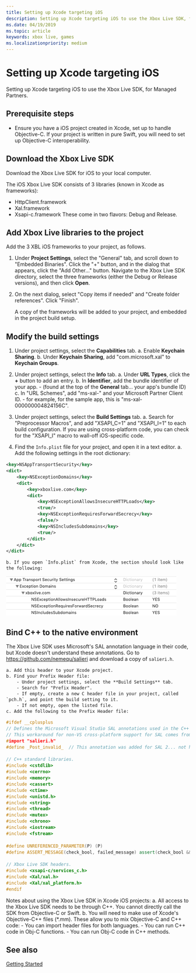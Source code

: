 ```yaml
---
title: Setting up Xcode targeting iOS
description: Setting up Xcode targeting iOS to use the Xbox Live SDK, for Managed Partners.
ms.date: 04/19/2019
ms.topic: article
keywords: xbox live, games
ms.localizationpriority: medium
---
```


# Setting up Xcode targeting iOS

Setting up Xcode targeting iOS to use the Xbox Live SDK, for Managed Partners.


## Prerequisite steps

* Ensure you have a iOS project created in Xcode, set up to handle Objective-C.
  If your project is written in pure Swift, you will need to set up Objective-C interoperability.


## Download the Xbox Live SDK

Download the Xbox Live SDK for iOS to your local computer.

<!-- todo: need URL for iOS SDK -->

The iOS Xbox Live SDK consists of 3 libraries (known in Xcode as frameworks):
- HttpClient.framework
- Xal.framework
- Xsapi-c.framework
These come in two flavors: Debug and Release.


<!-- ## Add extensions to the project -->


<!-- ## Add dependencies to the project -->


## Add Xbox Live libraries to the project

Add the 3 XBL iOS frameworks to your project, as follows.

1. Under **Project Settings**, select the "General" tab, and scroll down to "Embedded Binaries".
   Click the "+" button, and in the dialog that appears, click the "Add Other..." button.
   Navigate to the Xbox Live SDK directory, select the three frameworks (either the Debug or Release versions), and then click **Open**.

2. On the next dialog, select "Copy items if needed" and "Create folder references".
   Click "Finish".

   A copy of the frameworks will be added to your project, and embedded in the project build setup.


## Modify the build settings

1. Under project settings, select the **Capabilities** tab.
	a. Enable **Keychain Sharing**.
	b. Under **Keychain Sharing**, add "com.microsoft.xal" to **Keychain Groups**.

2. Under project settings, select the **Info** tab.
	a. Under **URL Types**, click the **+** button to add an entry.
	b. In **Identifier**, add the bundle identifier of your app.
		- (found at the top of the **General** tab... your app's bundle ID)
	c. In "URL Schemes", add "ms-xal-" and your Microsoft Partner Client ID.
		- for example, for the sample app, this is "ms-xal-000000004824156C".

3. Under project settings, select the **Build Settings** tab.
	a. Search for "Preprocessor Macros", and add "XSAPI_C=1" and "XSAPI_I=1" to each build configuration. If you are using cross-platform code, you can check for the "XSAPI_I" macro to wall-off iOS-specific code.

4. Find the `Info.plist` file for your project, and open it in a text editor.
	a. Add the following settings in the root dictionary:

```xml
<key>NSAppTransportSecurity</key>
<dict>
    <key>NSExceptionDomains</key>
    <dict>
        <key>xboxlive.com</key>
        <dict>
            <key>NSExceptionAllowsInsecureHTTPLoads</key>
            <true/>
            <key>NSExceptionRequiresForwardSecrecy</key>
            <false/>
            <key>NSIncludesSubdomains</key>
            <true/>
        </dict>
    </dict>
</dict>
```

	b. If you open `Info.plist` from Xcode, the section should look like the following:

   ![App transport security settings](xblsdk-info-ats.png)



<!-- ## Prepare native files to initialize and cleanup Xbox Live -->


## Bind C++ to the native environment

The Xbox Live SDK uses Microsoft's SAL annotation language in their code, but Xcode doesn't understand these annotations.
Go to <a href="https://github.com/nemequ/salieri" target="_blank">https://github.com/nemequ/salieri</a> and download a copy of `salieri.h`.

	a. Add this header to your Xcode project.
	b. Find your Prefix Header file:
		- Under project settings, select the **Build Settings** tab.
		- Search for "Prefix Header".
		- If empty, create a new C header file in your project, called `pch.h`, and point the build setting to it.
		- If not empty, open the listed file.
	c. Add the following to the Prefix Header file:

```cpp
#ifdef __cplusplus
// Defines the Microsoft Visual Studio SAL annotations used in the C++ code.
// This workaround for non-VS cross-platform support for SAL comes from here: https://github.com/nemequ/salieri
#import "salieri.h"
#define _Post_invalid_  // This annotation was added for SAL 2... not handled by the salieri.h workaround.

// C++ standard libraries.
#include <cstdlib>
#include <cerrno>
#include <memory>
#include <cassert>
#include <ctime>
#include <unistd.h>
#include <string>
#include <thread>
#include <mutex>
#include <chrono>
#include <iostream>
#include <fstream>

#define UNREFERENCED_PARAMETER(P) (P)
#define ASSERT_MESSAGE(check_bool, failed_message) assert(check_bool && failed_message)

// Xbox Live SDK headers.
#include <xsapi-c/services_c.h>
#include <Xal/xal.h>
#include <Xal/xal_platform.h>
#endif
```

Notes about using the Xbox Live SDK in Xcode iOS projects:
	a. All access to the Xbox Live SDK needs to be through C++. You cannot directly call the SDK from Objective-C or Swift.
	b. You will need to make use of Xcode's Objective-C++ files (*.mm). These allow you to mix Objective-C and C++ code:
	   	- You can import header files for both languages.
	   	- You can run C++ code in Obj-C functions.
	   	- You can run Obj-C code in C++ methods.


## See also

[Getting Started](../../../index.md)
